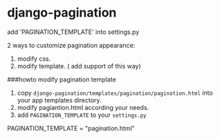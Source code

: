 django-pagination
=================

add 'PAGINATION_TEMPLATE' into settings.py 


2 ways to customize pagination appearance:
  1. modify css.
  2. modify template. ( add support of this way)

###howto modify pagination template

1. copy `django-pagination/templates/pagination/pagination.html` into your app templates directory. 
2. modify pagiantion.html according your needs.
3. add `PAGINATION_TEMPLATE` to your `settings.py`

  PAGINATION_TEMPLATE = "pagination.html"


